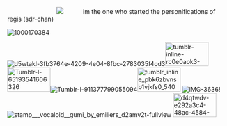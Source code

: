 
⠀⠀⠀⠀⠀⠀⠀⠀⠀⠀⠀![](https://komarev.com/ghpvc/?username=elanourr&color=ff4787&label=⠀⠀⠀⠀⠀꒰⠀⠀patients⠀⠀⟡⠀⠀⠀⠀&abbreviated=true)⠀⠀⠀⠀ im the one who started the personifications of regis (sdr-chan)


![1000170384](https://github.com/user-attachments/assets/380e4028-ac28-4c2b-b48d-34c8597921bc)





![d5wtakl-3fb3764e-4209-4e04-8fbc-2783035f4cd3](https://github.com/user-attachments/assets/2a2aebe8-a2a5-421f-82f0-d4b92d7f2f1f)<img width="99" height="55" alt="tumblr-inline-rc0e0aok3-G1vefsve-500" src="https://github.com/user-attachments/assets/c38e809b-e09f-4b1e-969c-5837b13d7666" /><img width="99" height="56" alt="Tumblr-l-65193541606326" src="https://github.com/user-attachments/assets/b7715176-291c-477d-91b2-b95870548677" />![Tumblr-l-911377799055094](https://github.com/user-attachments/assets/be2dcaeb-13c1-49cd-acc9-e98842a0dcb8)<img width="99" height="56" alt="tumblr_inline_pbk6zbvnsb1vjkfs0_540" src="https://github.com/user-attachments/assets/3fa506e1-2765-4563-97bb-2eff06743df6" />
![IMG-3636](https://github.com/user-attachments/assets/f237d838-5336-4747-9bb2-7fde4b8929b0)!
![stamp___vocaloid__gumi_by_emiliers_d2amv2t-fullview](https://github.com/user-attachments/assets/ad7a25a9-8251-4560-a219-471b8ceb320d)
<img width="99" height="55" alt="d4qtwdv-e292a3c4-48ac-4584-8ada-422f359597bd" src="https://github.com/user-attachments/assets/d02eba12-3b35-4c67-aec0-a204a2b30f3c" />





